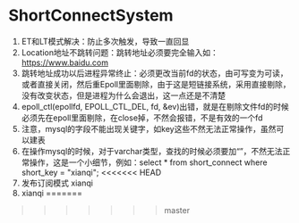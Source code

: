 # ShortConnectSystem

1. ET和LT模式解决：防止多次触发，导致一直回显
2. Location地址不跳转问题：跳转地址必须要完全输入如：https://www.baidu.com
3. 跳转地址成功以后进程异常终止：必须更改当前fd的状态，由可写变为可读，或者直接关闭，然后重Epoll里面剔除，由于这是短链接系统，采用直接剔除，没有改变状态，但是进程为什么会退出，这一点还是不清楚
4. epoll_ctl(epollfd, EPOLL_CTL_DEL,  fd, &ev)出错，就是在剔除文件fd的时候必须先在epoll里面剔除，在close掉，不然会报错，不是有效的一个fd
5. 注意，mysql的字段不能出现关键字，如key这些不然无法正常操作，虽然可以建表
6. 在操作mysql的时候，对于varchar类型，查找的时候必须要加“”，不然无法正常操作，这是一个小细节，例如：select * from short_connect where short_key = "xianqi";
<<<<<<< HEAD
7. 发布订阅模式 xianqi
8. xianqi
=======
>>>>>>> master
